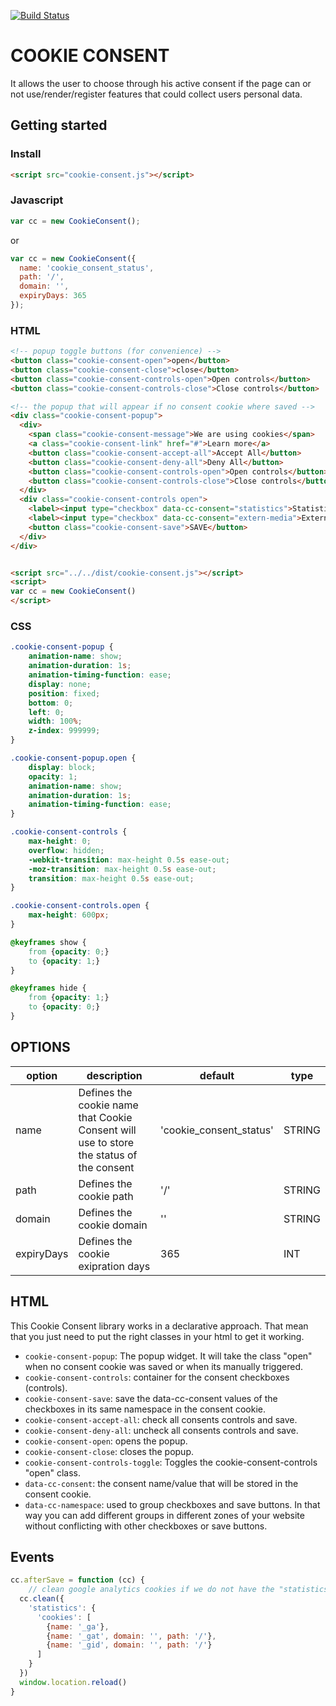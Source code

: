 [![Build Status](https://travis-ci.org/germanbisurgi/cookie-consent.svg?branch=master)](https://travis-ci.org/germanbisurgi/cookie-consent)

# COOKIE CONSENT
It allows the user to choose through his active consent if the page can or not
use/render/register features that could collect users personal data.  

## Getting started

### Install
```html
<script src="cookie-consent.js"></script>
```

### Javascript

```javascript
var cc = new CookieConsent();
```

or

```javascript
var cc = new CookieConsent({
  name: 'cookie_consent_status',
  path: '/',
  domain: '',
  expiryDays: 365
});
```

### HTML

```html
<!-- popup toggle buttons (for convenience) -->
<button class="cookie-consent-open">open</button>
<button class="cookie-consent-close">close</button>
<button class="cookie-consent-controls-open">Open controls</button>
<button class="cookie-consent-controls-close">Close controls</button>

<!-- the popup that will appear if no consent cookie where saved -->
<div class="cookie-consent-popup">
  <div>
    <span class="cookie-consent-message">We are using cookies</span>
    <a class="cookie-consent-link" href="#">Learn more</a>
    <button class="cookie-consent-accept-all">Accept All</button>
    <button class="cookie-consent-deny-all">Deny All</button>
    <button class="cookie-consent-controls-open">Open controls</button>
    <button class="cookie-consent-controls-close">Close controls</button>
  </div>
  <div class="cookie-consent-controls open">
    <label><input type="checkbox" data-cc-consent="statistics">Statistics</label>
    <label><input type="checkbox" data-cc-consent="extern-media">Extern Media</label>
    <button class="cookie-consent-save">SAVE</button>
  </div>
</div>


<script src="../../dist/cookie-consent.js"></script>
<script>
var cc = new CookieConsent()
</script>
```

### CSS

```css
.cookie-consent-popup {
    animation-name: show;
    animation-duration: 1s;
    animation-timing-function: ease;
    display: none;
    position: fixed;
    bottom: 0;
    left: 0;
    width: 100%;
    z-index: 999999;
}

.cookie-consent-popup.open {
    display: block;
    opacity: 1;
    animation-name: show;
    animation-duration: 1s;
    animation-timing-function: ease;
}

.cookie-consent-controls {
    max-height: 0;
    overflow: hidden;
    -webkit-transition: max-height 0.5s ease-out;
    -moz-transition: max-height 0.5s ease-out;
    transition: max-height 0.5s ease-out;
}

.cookie-consent-controls.open {
    max-height: 600px;
}

@keyframes show {
    from {opacity: 0;}
    to {opacity: 1;}
}

@keyframes hide {
    from {opacity: 1;}
    to {opacity: 0;}
}
```

## OPTIONS

<table>
    <thead>
        <tr>
            <th>option</th>
            <th>description</th>
            <th>default</th>
            <th>type</th>
        </tr>
    </thead>
    <tbody>
        <tr>
            <td>name</td>
            <td>Defines the cookie name that Cookie Consent will use to store the status of the consent</td>
            <td> 'cookie_consent_status' </td>
            <td> STRING </td>
        </tr>
        <tr>
            <td>path</td>
            <td>Defines the cookie path</td>
            <td> '/' </td>
            <td> STRING </td>
        </tr>
        <tr>
            <td>domain</td>
            <td>Defines the cookie domain</td>
            <td> '' </td>
            <td> STRING </td>
        </tr>
        <tr>
            <td>expiryDays</td>
            <td>Defines the cookie exipration days</td>
            <td> 365 </td>
            <td> INT </td>
        </tr>
    </tbody>
</table>

## HTML

This Cookie Consent library works in a declarative approach. That mean that you
just need to put the right classes in your html to get it working.

* `cookie-consent-popup`: The popup widget. It will take the class "open" when no consent cookie was saved or when its manually triggered.
* `cookie-consent-controls`: container for the consent checkboxes (controls).
* `cookie-consent-save`: save the data-cc-consent values of the checkboxes in its same namespace in the consent cookie.
* `cookie-consent-accept-all`: check all consents controls and save.
* `cookie-consent-deny-all`: uncheck all consents controls and save.
* `cookie-consent-open`: opens the popup.
* `cookie-consent-close`: closes the popup.
* `cookie-consent-controls-toggle`: Toggles the cookie-consent-controls "open" class.
* `data-cc-consent`: the consent name/value that will be stored in the consent cookie.
* `data-cc-namespace`: used to group checkboxes and save buttons. In that way you can add different groups in different zones of your website without conflicting with other checkboxes or save buttons.

## Events

```javascript
cc.afterSave = function (cc) {
    // clean google analytics cookies if we do not have the "statistics" consent by expiring them. Then reload the page
  cc.clean({
    'statistics': {
      'cookies': [
        {name: '_ga'},
        {name: '_gat', domain: '', path: '/'},
        {name: '_gid', domain: '', path: '/'}
      ]
    }
  })
  window.location.reload()
}
```
